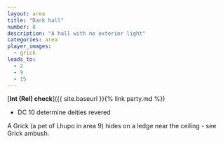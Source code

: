 ```yaml
---
layout: area
title: "Dark hall"
number: 8
description: "A hall with no exterior light"
categories: area
player_images:
  - grick
leads_to:
  - 2
  - 9
  - 15
---
```


[**Int (Rel) check**]({{ site.baseurl }}{% link party.md %})
* DC 10 determine deities revered

A Grick (a pet of Lhupo in area 9) hides on a ledge near the ceiling - see Grick ambush.
